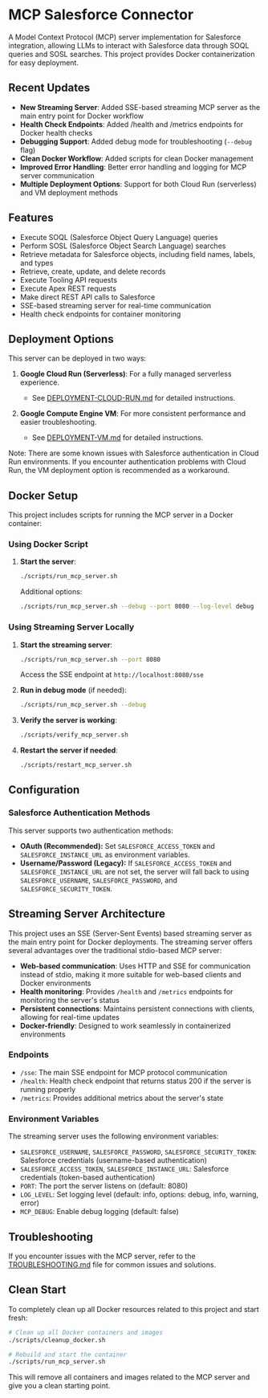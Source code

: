 # MCP Salesforce Connector

A Model Context Protocol (MCP) server implementation for Salesforce integration, allowing LLMs to interact with Salesforce data through SOQL queries and SOSL searches. This project provides Docker containerization for easy deployment.

## Recent Updates

- **New Streaming Server**: Added SSE-based streaming MCP server as the main entry point for Docker workflow
- **Health Check Endpoints**: Added /health and /metrics endpoints for Docker health checks
- **Debugging Support**: Added debug mode for troubleshooting (`--debug` flag)
- **Clean Docker Workflow**: Added scripts for clean Docker management
- **Improved Error Handling**: Better error handling and logging for MCP server communication
- **Multiple Deployment Options**: Support for both Cloud Run (serverless) and VM deployment methods

## Features

- Execute SOQL (Salesforce Object Query Language) queries
- Perform SOSL (Salesforce Object Search Language) searches
- Retrieve metadata for Salesforce objects, including field names, labels, and types
- Retrieve, create, update, and delete records
- Execute Tooling API requests
- Execute Apex REST requests
- Make direct REST API calls to Salesforce
- SSE-based streaming server for real-time communication
- Health check endpoints for container monitoring

## Deployment Options

This server can be deployed in two ways:

1. **Google Cloud Run (Serverless)**: For a fully managed serverless experience.
   - See [DEPLOYMENT-CLOUD-RUN.md](DEPLOYMENT-CLOUD-RUN.md) for detailed instructions.

2. **Google Compute Engine VM**: For more consistent performance and easier troubleshooting.
   - See [DEPLOYMENT-VM.md](DEPLOYMENT-VM.md) for detailed instructions.

Note: There are some known issues with Salesforce authentication in Cloud Run environments. If you encounter authentication problems with Cloud Run, the VM deployment option is recommended as a workaround.

## Docker Setup

This project includes scripts for running the MCP server in a Docker container:

### Using Docker Script

1. **Start the server**:
   ```bash
   ./scripts/run_mcp_server.sh
   ```
   
   Additional options:
   ```bash
   ./scripts/run_mcp_server.sh --debug --port 8080 --log-level debug
   ```

### Using Streaming Server Locally

1. **Start the streaming server**:
   ```bash
   ./scripts/run_mcp_server.sh --port 8080
   ```

   Access the SSE endpoint at `http://localhost:8080/sse`

2. **Run in debug mode** (if needed):
   ```bash
   ./scripts/run_mcp_server.sh --debug
   ```

3. **Verify the server is working**:
   ```bash
   ./scripts/verify_mcp_server.sh
   ```

4. **Restart the server if needed**:
   ```bash
   ./scripts/restart_mcp_server.sh
   ```

## Configuration

### Salesforce Authentication Methods

This server supports two authentication methods:

- **OAuth (Recommended):** Set `SALESFORCE_ACCESS_TOKEN` and `SALESFORCE_INSTANCE_URL` as environment variables. 
- **Username/Password (Legacy):** If `SALESFORCE_ACCESS_TOKEN` and `SALESFORCE_INSTANCE_URL` are not set, the server will fall back to using `SALESFORCE_USERNAME`, `SALESFORCE_PASSWORD`, and `SALESFORCE_SECURITY_TOKEN`.

## Streaming Server Architecture

This project uses an SSE (Server-Sent Events) based streaming server as the main entry point for Docker deployments. The streaming server offers several advantages over the traditional stdio-based MCP server:

- **Web-based communication**: Uses HTTP and SSE for communication instead of stdio, making it more suitable for web-based clients and Docker environments
- **Health monitoring**: Provides `/health` and `/metrics` endpoints for monitoring the server's status
- **Persistent connections**: Maintains persistent connections with clients, allowing for real-time updates
- **Docker-friendly**: Designed to work seamlessly in containerized environments

### Endpoints

- `/sse`: The main SSE endpoint for MCP protocol communication
- `/health`: Health check endpoint that returns status 200 if the server is running properly
- `/metrics`: Provides additional metrics about the server's state

### Environment Variables

The streaming server uses the following environment variables:

- `SALESFORCE_USERNAME`, `SALESFORCE_PASSWORD`, `SALESFORCE_SECURITY_TOKEN`: Salesforce credentials (username-based authentication)
- `SALESFORCE_ACCESS_TOKEN`, `SALESFORCE_INSTANCE_URL`: Salesforce credentials (token-based authentication)
- `PORT`: The port the server listens on (default: 8080)
- `LOG_LEVEL`: Set logging level (default: info, options: debug, info, warning, error)
- `MCP_DEBUG`: Enable debug logging (default: false)

## Troubleshooting

If you encounter issues with the MCP server, refer to the [TROUBLESHOOTING.md](scripts/TROUBLESHOOTING.md) file for common issues and solutions.

## Clean Start

To completely clean up all Docker resources related to this project and start fresh:

```bash
# Clean up all Docker containers and images
./scripts/cleanup_docker.sh

# Rebuild and start the container
./scripts/run_mcp_server.sh
```

This will remove all containers and images related to the MCP server and give you a clean starting point.
